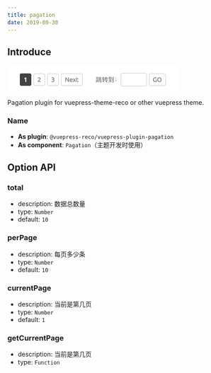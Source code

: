 ```yaml
---
title: pagation
date: 2019-09-30
---
```


## Introduce <GitHubLink repo="vuepress-reco/vuepress-plugin-pagation/"/>

![demo.png](./images/pagation.png)

Pagation plugin for vuepress-theme-reco or other vuepress theme.

### Name

- **As plugin**: `@vuepress-reco/vuepress-plugin-pagation`
- **As component**: `Pagation`（主题开发时使用）

## Option API

### total

- description: 数据总数量
- type: `Number`
- default: `10`

### perPage

- description: 每页多少条
- type: `Number`
- default: `10`

### currentPage

- description: 当前是第几页
- type: `Number`
- default: `1`

### getCurrentPage

- description: 当前是第几页
- type: `Function`

